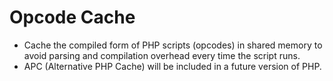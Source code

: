 Opcode Cache
============

* Cache the compiled form of PHP scripts (opcodes) in shared memory to avoid parsing and compilation overhead every time the script runs.
* APC (Alternative PHP Cache) will be included in a future version of PHP.

